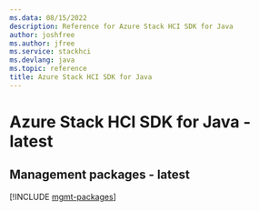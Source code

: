 ```yaml
---
ms.data: 08/15/2022
description: Reference for Azure Stack HCI SDK for Java
author: joshfree
ms.author: jfree
ms.service: stackhci
ms.devlang: java
ms.topic: reference
title: Azure Stack HCI SDK for Java
---
```

# Azure Stack HCI SDK for Java - latest

## Management packages - latest
[!INCLUDE [mgmt-packages](stack-hci-mgmt-index.md)]